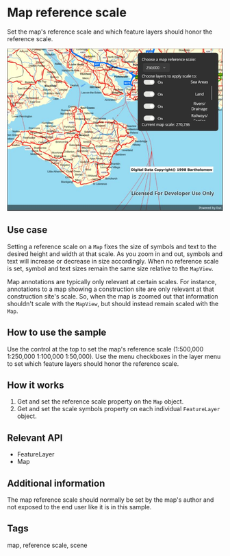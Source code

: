 # Map reference scale

Set the map's reference scale and which feature layers should honor the reference scale.

![Image of map reference scale](mapreferencescale.jpg)

## Use case

Setting a reference scale on a `Map` fixes the size of symbols and text to the desired height and width at that scale. As you zoom in and out, symbols and text will increase or decrease in size accordingly. When no reference scale is set, symbol and text sizes remain the same size relative to the `MapView`.

Map annotations are typically only relevant at certain scales. For instance, annotations to a map showing a construction site are only relevant at that construction site's scale. So, when the map is zoomed out that information shouldn't scale with the `MapView`, but should instead remain scaled with the `Map`.

## How to use the sample

Use the control at the top to set the map's reference scale (1:500,000 1:250,000 1:100,000 1:50,000). Use the menu checkboxes in the layer menu to set which feature layers should honor the reference scale.

## How it works

1. Get and set the reference scale property on the `Map` object.
2. Get and set the scale symbols property on each individual `FeatureLayer` object.

## Relevant API

* FeatureLayer
* Map

## Additional information

The map reference scale should normally be set by the map's author and not exposed to the end user like it is in this sample.

## Tags

map, reference scale, scene
